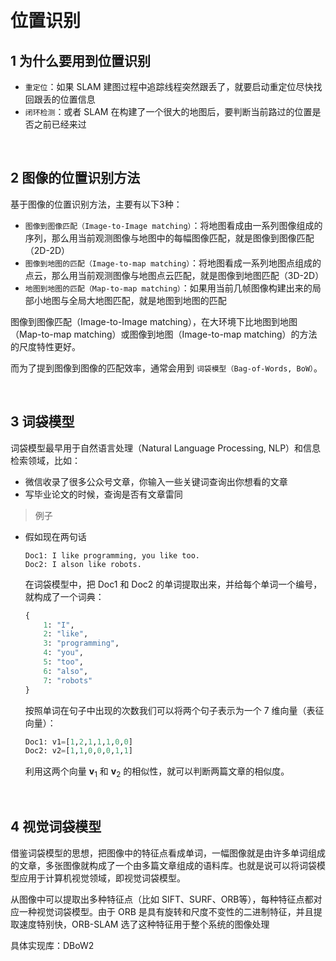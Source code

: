 &emsp;
# 位置识别
## 1 为什么要用到位置识别
- `重定位`：如果 SLAM 建图过程中追踪线程突然跟丢了，就要启动重定位尽快找回跟丢的位置信息
- `闭环检测`：或者 SLAM 在构建了一个很大的地图后，要判断当前路过的位置是否之前已经来过

&emsp;
## 2 图像的位置识别方法
基于图像的位置识别方法，主要有以下3种：
- `图像到图像匹配（Image-to-Image matching）`：将地图看成由一系列图像组成的序列，那么用当前观测图像与地图中的每幅图像匹配，就是图像到图像匹配（2D-2D）
- `图像到地图的匹配（Image-to-map matching）`：将地图看成一系列地图点组成的点云，那么用当前观测图像与地图点云匹配，就是图像到地图匹配（3D-2D）
- `地图到地图的匹配（Map-to-map matching）`：如果用当前几帧图像构建出来的局部小地图与全局大地图匹配，就是地图到地图的匹配


图像到图像匹配（Image-to-Image matching），在大环境下比地图到地图（Map-to-map matching）或图像到地图（Image-to-map matching）的方法的尺度特性更好。

而为了提到图像到图像的匹配效率，通常会用到 `词袋模型（Bag-of-Words, BoW）`。

&emsp;
## 3 词袋模型
词袋模型最早用于自然语言处理（Natural Language Processing, NLP）和信息检索领域，比如：
- 微信收录了很多公众号文章，你输入一些关键词查询出你想看的文章
- 写毕业论文的时候，查询是否有文章雷同

>例子
- 假如现在两句话
    ```
    Doc1: I like programming, you like too.
    Doc2: I alson like robots.
    ```
    在词袋模型中，把 Doc1 和 Doc2 的单词提取出来，并给每个单词一个编号，就构成了一个词典：
    ```python
    {
        1: "I",
        2: "like",
        3: "programming",
        4: "you",
        5: "too",
        6: "also",
        7: "robots"
    }
    ```
    按照单词在句子中出现的次数我们可以将两个句子表示为一个 7 维向量（表征向量）：
    ```python
    Doc1: v1=[1,2,1,1,1,0,0]
    Doc2: v2=[1,1,0,0,0,1,1]
    ```

    利用这两个向量 $\pmb{v}_1$ 和 $\pmb{v}_2$ 的相似性，就可以判断两篇文章的相似度。

&emsp;
## 4 视觉词袋模型
借鉴词袋模型的思想，把图像中的特征点看成单词，一幅图像就是由许多单词组成的文章，多张图像就构成了一个由多篇文章组成的语料库。也就是说可以将词袋模型应用于计算机视觉领域，即视觉词袋模型。

从图像中可以提取出多种特征点（比如 SIFT、SURF、ORB等），每种特征点都对应一种视觉词袋模型。由于 ORB 是具有旋转和尺度不变性的二进制特征，并且提取速度特别快，ORB-SLAM 选了这种特征用于整个系统的图像处理

具体实现库：DBoW2




